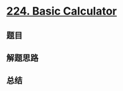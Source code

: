 # [224. Basic Calculator](https://leetcode.com/problems/basic-calculator/)

## 题目


## 解题思路


## 总结


